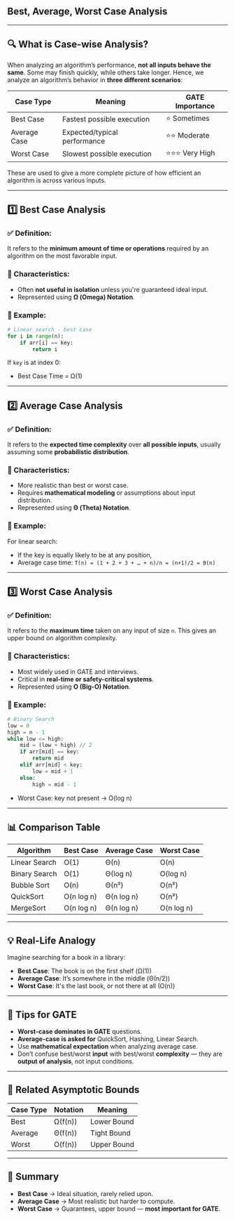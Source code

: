 
## Best, Average, Worst Case Analysis

---

## 🔍 What is Case-wise Analysis?

When analyzing an algorithm’s performance, **not all inputs behave the same**. Some may finish quickly, while others take longer. Hence, we analyze an algorithm’s behavior in **three different scenarios**:

| Case Type    | Meaning                      | GATE Importance |
| ------------ | ---------------------------- | --------------- |
| Best Case    | Fastest possible execution   | ⭐ Sometimes     |
| Average Case | Expected/typical performance | ⭐⭐ Moderate     |
| Worst Case   | Slowest possible execution   | ⭐⭐⭐ Very High   |

These are used to give a more complete picture of how efficient an algorithm is across various inputs.

---

## 1️⃣ **Best Case Analysis**

### ✅ Definition:

It refers to the **minimum amount of time or operations** required by an algorithm on the most favorable input.

### 📌 Characteristics:

* Often **not useful in isolation** unless you're guaranteed ideal input.
* Represented using **Ω (Omega) Notation**.

### 🧪 Example:

```python
# Linear search - best case
for i in range(n):
    if arr[i] == key:
        return i
```

If `key` is at index 0:

* Best Case Time = Ω(1)

---

## 2️⃣ **Average Case Analysis**

### ✅ Definition:

It refers to the **expected time complexity** over **all possible inputs**, usually assuming some **probabilistic distribution**.

### 📌 Characteristics:

* More realistic than best or worst case.
* Requires **mathematical modeling** or assumptions about input distribution.
* Represented using **Θ (Theta) Notation**.

### 🧪 Example:

For linear search:

* If the key is equally likely to be at any position,
* Average case time:
  `T(n) = (1 + 2 + 3 + … + n)/n = (n+1)/2 = Θ(n)`

---

## 3️⃣ **Worst Case Analysis**

### ✅ Definition:

It refers to the **maximum time** taken on any input of size `n`. This gives an upper bound on algorithm complexity.

### 📌 Characteristics:

* Most widely used in GATE and interviews.
* Critical in **real-time or safety-critical systems**.
* Represented using **O (Big-O) Notation**.

### 🧪 Example:

```python
# Binary Search
low = 0
high = n - 1
while low <= high:
    mid = (low + high) // 2
    if arr[mid] == key:
        return mid
    elif arr[mid] < key:
        low = mid + 1
    else:
        high = mid - 1
```

* Worst Case: key not present → O(log n)

---

## 📊 Comparison Table

| Algorithm     | Best Case  | Average Case | Worst Case |
| ------------- | ---------- | ------------ | ---------- |
| Linear Search | O(1)       | Θ(n)         | O(n)       |
| Binary Search | O(1)       | Θ(log n)     | O(log n)   |
| Bubble Sort   | O(n)       | Θ(n²)        | O(n²)      |
| QuickSort     | O(n log n) | Θ(n log n)   | O(n²)      |
| MergeSort     | O(n log n) | Θ(n log n)   | O(n log n) |

---

## 💡 Real-Life Analogy

Imagine searching for a book in a library:

* **Best Case**: The book is on the first shelf (Ω(1))
* **Average Case**: It’s somewhere in the middle (Θ(n/2))
* **Worst Case**: It's the last book, or not there at all (O(n))

---

## 🧠 Tips for GATE

* **Worst-case dominates in GATE** questions.
* **Average-case is asked for** QuickSort, Hashing, Linear Search.
* Use **mathematical expectation** when analyzing average case.
* Don’t confuse best/worst **input** with best/worst **complexity** — they are **output of analysis**, not input conditions.

---

## 🔁 Related Asymptotic Bounds

| Case Type | Notation | Meaning     |
| --------- | -------- | ----------- |
| Best      | Ω(f(n))  | Lower Bound |
| Average   | Θ(f(n))  | Tight Bound |
| Worst     | O(f(n))  | Upper Bound |

---

## 📘 Summary

* **Best Case** → Ideal situation, rarely relied upon.
* **Average Case** → Most realistic but harder to compute.
* **Worst Case** → Guarantees, upper bound — **most important for GATE**.
